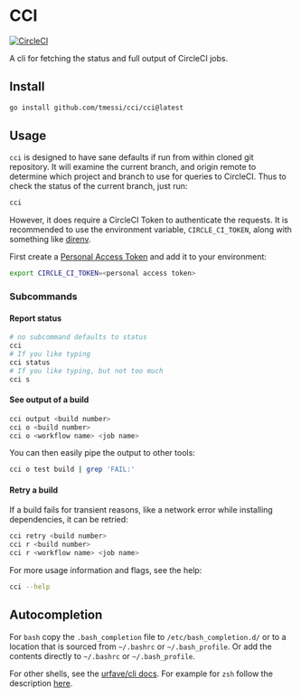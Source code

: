 # CCI

[![CircleCI](https://circleci.com/gh/tmessi/cci/tree/main.svg?style=svg)](https://circleci.com/gh/tmessi/cci/tree/main)

A cli for fetching the status and full output of CircleCI jobs.


## Install

```bash
go install github.com/tmessi/cci/cci@latest
```

## Usage

`cci` is designed to have sane defaults
if run from within cloned git repository.
It will examine the current branch, and origin remote
to determine which project and branch to use for queries to CircleCI.
Thus to check the status of the current branch, just run:

```bash
cci
```

However,
it does require a CircleCI Token to authenticate the requests.
It is recommended to use the environment variable, `CIRCLE_CI_TOKEN`,
along with something like
[direnv](https://direnv.net/).

First create a
[Personal Access Token](https://circleci.com/docs/2.0/managing-api-tokens/#creating-a-personal-api-token)
and add it to your environment:

```bash
export CIRCLE_CI_TOKEN=<personal access token>
```

### Subcommands

#### Report status

```bash
# no subcommand defaults to status
cci
# If you like typing
cci status
# If you like typing, but not too much
cci s
```

#### See output of a build

```bash
cci output <build number>
cci o <build number>
cci o <workflow name> <job name>
```

You can then easily pipe the output to other tools:

```bash
cci o test build | grep 'FAIL:'
```

#### Retry a build

If a build fails for transient reasons,
like a network error while installing dependencies,
it can be retried:

```bash
cci retry <build number>
cci r <build number>
cci r <workflow name> <job name>
```

For more usage information and flags, see the help:

```bash
cci --help
```

## Autocompletion

For `bash` copy the `.bash_completion` file to `/etc/bash_completion.d/`
or to a location that is sourced from `~/.bashrc` or `~/.bash_profile`.
Or add the contents directly to `~/.bashrc` or `~/.bash_profile`.

For other shells, see the
[urfave/cli docs](https://github.com/urfave/cli/blob/master/docs/v2/manual.md).
For example for `zsh` follow the description
[here](https://github.com/urfave/cli/blob/master/docs/v2/manual.md#zsh-support).

